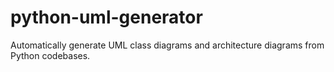 # python-uml-generator
Automatically generate UML class diagrams and architecture diagrams from Python codebases.
